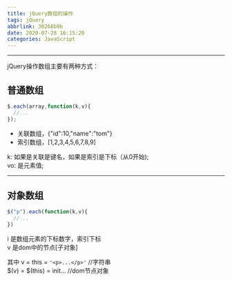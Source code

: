 ```yaml
---
title: jQuery数组的操作
tags: jQuery
abbrlink: 30266b9b
date: 2020-07-28 16:15:20
categories: JavaScript
---
```

*********
jQuery操作数组主要有两种方式：
## 普通数组
```js
$.each(array,function(k,v){
  //...
});
```
- 关联数组，{"id":10,"name":"tom"}
- 索引数组，[1,2,3,4,5,6,7,8,9]

k: 如果是关联是键名，如果是索引是下标（从0开始);   
vo: 是元素值;
  ********
## 对象数组
```js
$("p").each(function(k,v){
  //...
})
```
i 是数组元素的下标数字，索引下标   
v 是dom中的节点[子对象]

其中
v = this = `'<p>...</p>'` //字符串   
$(v) = $(this) = init... //dom节点对象
